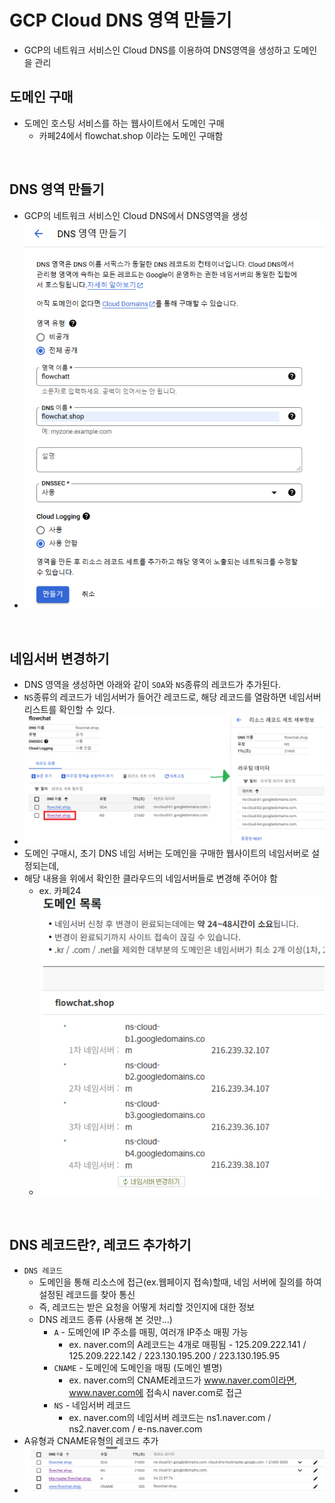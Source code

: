 # GCP Cloud DNS 영역 만들기
* GCP의 네트워크 서비스인 Cloud DNS를 이용하여 DNS영역을 생성하고 도메인을 관리

## 도메인 구매
* 도메인 호스팅 서비스를 하는 웹사이트에서 도메인 구매
  * 카페24에서 flowchat.shop 이라는 도메인 구매함

<br>

## DNS 영역 만들기
* GCP의 네트워크 서비스인 Cloud DNS에서 DNS영역을 생성
* ![](2024-11-28-15-56-47.png)

<br>

## 네임서버 변경하기
* DNS 영역을 생성하면 아래와 같이 `SOA`와 `NS`종류의 레코드가 추가된다.
* `NS`종류의 레코드가 네임서버가 들어간 레코드로, 해당 레코드를 열람하면 네임서버 리스트를 확인할 수 있다.
* ![](2024-11-28-16-05-09.png)
* 도메인 구매시, 초기 DNS 네임 서버는 도메인을 구매한 웹사이트의 네임서버로 설정되는데,
* 해당 내용을 위에서 확인한 클라우드의 네임서버들로 변경해 주어야 함
  * ex. 카페24
  * ![](2024-11-28-16-00-53.png)

<br>

## DNS 레코드란?, 레코드 추가하기
* `DNS 레코드`
  * 도메인을 통해 리소스에 접근(ex.웹페이지 접속)할때, 네임 서버에 질의를 하여 설정된 레코드를 찾아 통신
  * 즉, 레코드는 받은 요청을 어떻게 처리할 것인지에 대한 정보
  * DNS 레코드 종류 (사용해 본 것만...)
    * `A` - 도메인에 IP 주소를 매핑, 여러개 IP주소 매핑 가능
      * ex. naver.com의 A레코드는 4개로 매핑됨 - 125.209.222.141 / 125.209.222.142 / 223.130.195.200 / 223.130.195.95
    * `CNAME` - 도메인에 도메인을 매핑 (도메인 별명)
      * ex. naver.com의 CNAME레코드가 www.naver.com이라면, www.naver.com에 접속시 naver.com로 접근
    * `NS` - 네임서버 레코드
      * ex. naver.com의 네임서버 레코드는 ns1.naver.com / ns2.naver.com / e-ns.naver.com
* A유형과 CNAME유형의 레코드 추가
* ![](2024-11-28-16-08-32.png)
